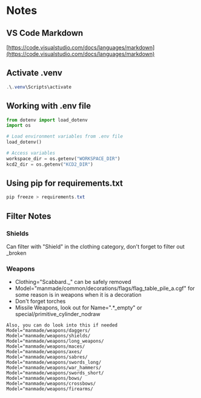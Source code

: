 # Notes

## VS Code Markdown

[https://code.visualstudio.com/docs/languages/markdown](https://code.visualstudio.com/docs/languages/markdown)

## Activate .venv

```powershell
.\.venv\Scripts\activate
```

## Working with .env file

```python
from dotenv import load_dotenv
import os

# Load environment variables from .env file
load_dotenv()

# Access variables
workspace_dir = os.getenv("WORKSPACE_DIR")
kcd2_dir = os.getenv("KCD2_DIR")
```

## Using pip for requirements.txt

```powershell
pip freeze > requirements.txt
```

## Filter Notes

### Shields

Can filter with "Shield" in the clothing category, don't forget to filter out \_broken

### Weapons

- Clothing="Scabbard.\_" can be safely removed
- Model="manmade/common/decorations/flags/flag_table_pile_a.cgf" for some reason is in weapons when it is a decoration
- Don't forget torches
- Missile Weapons, look out for Name=".\*\_empty" or special/primitive_cylinder_nodraw

```text
Also, you can do look into this if needed
Model="manmade/weapons/daggers/
Model="manmade/weapons/shields/
Model="manmade/weapons/long_weapons/
Model="manmade/weapons/maces/
Model="manmade/weapons/axes/
Model="manmade/weapons/sabres/
Model="manmade/weapons/swords_long/
Model="manmade/weapons/war_hammers/
Model="manmade/weapons/swords_short/
Model="manmade/weapons/bows/
Model="manmade/weapons/crossbows/
Model="manmade/weapons/firearms/
```
